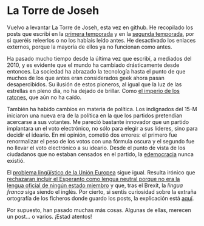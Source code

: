 # La Torre de Joseh

Vuelvo a levantar La Torre de Joseh, esta vez en github. He recopilado los posts que escribí en la [primera temporada](temporadas/1) y en la [segunda temporada](temporadas/2), por si queréis releerlos o no los habíais leído antes. He desactivado los enlaces externos, porque la mayoría de ellos ya no funcionan como antes.

Ha pasado mucho tiempo desde la última vez que escribí, a mediados del 2010, y es evidente que el mundo ha cambiado drásticamente desde entonces. La sociedad ha abrazado la tecnología hasta el punto de que muchos de los que antes eran considerados geek ahora pasan desapercibidos. Su ilusión de estos pioneros, al igual que la luz de las estrellas en pleno día, no ha dejado de brillar. Como [el imperio de los ratones](temporadas/1/09._La_caihda_del_imperio_de_los_ratones.md), que aún no ha caído.

También ha habido cambios en materia de política. Los indignados del 15-M iniciaron una nueva era de la política en la que los partidos pretendían acercarse a sus votantes. Me pareció bastante innovador que un partido implantara un el voto electrónico, no sólo para elegir a sus líderes, sino para decidir el ideario. En mi opinión, cometió dos errores: el primero fue renormalizar el peso de los votos con una fórmula oscura y el segundo fue no llevar el voto electrónico a su ideario. Desde el punto de vista de los ciudadanos que no estaban censados en el partido, la [edemocracia](temporadas/1/07.La_voz_de_la_colmena.md) nunca existió.

El [problema lingüístico de la Unión Europea](temporadas/1/03.Uniohn_en_la_diversidad.md) sigue igual. Resulta irónico que [rechazaran incluir el Esperanto como lengua neutral porque no era la lengua oficial de ningún estado miembro](temporadas/1/11.La_vigencia_de_una_constituciohn_rechazada.md) y que, tras el Brexit, la *lingua franca* siga siendo el inglés. Por cierto, si sentís curiosidad sobre la extraña ortografía de los ficheros donde guardo los posts, la explicación está [aquí](temporadas/1/06.La_convergencia_de_las_lenguas.md).

Por supuesto, han pasado muchas más cosas. Algunas de ellas, merecen un post... o varios. ¡Estad atentos!
